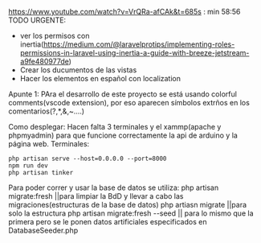 https://www.youtube.com/watch?v=VrQRa-afCAk&t=685s    :  min 58:56
TODO URGENTE: 
- ver los permisos con inertia(https://medium.com/@laravelprotips/implementing-roles-permissions-in-laravel-using-inertia-a-guide-with-breeze-jetstream-a9fe480977de)
- Crear los ducumentos de las vistas 
- Hacer los elementos en español con localization


Apunte 1: PAra el desarrollo de este proyecto se está usando colorful comments(vscode extension), por eso aparecen símbolos extrños en los comentarios(?,*,&,~....)

Como desplegar:
Hacen falta 3 terminales y el xammp(apache y phpmyadmin) para que funcione correctamente la api de arduino y la página web. Terminales:

    php artisan serve --host=0.0.0.0 --port=8000
    npm run dev
    php artisan tinker
Para poder correr y usar la base de datos se utiliza:
    php artisan migrate:fresh ||para limpiar la BdD y llevar a cabo las migraciones(estructuras de la base de datos)
    php artiasn migrate ||para solo la estructura
    php artisan migrate:fresh --seed || para lo mismo que la primera pero se le ponen datos artificiales especificados en DatabaseSeeder.php
